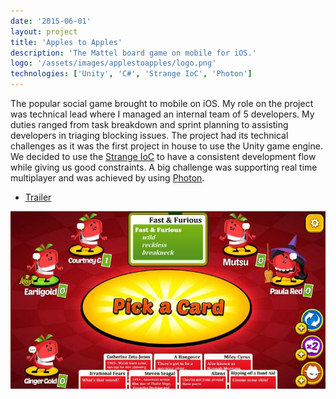 ```yaml
---
date: '2015-06-01'
layout: project
title: 'Apples to Apples'
description: 'The Mattel board game on mobile for iOS.'
logo: '/assets/images/applestoapples/logo.png'
technologies: ['Unity', 'C#', 'Strange IoC', 'Photon']
---
```


The popular social game brought to mobile on iOS. My role on the project was technical lead where I managed an internal team of 5 developers. My duties ranged from task breakdown and sprint planning to assisting developers in triaging blocking issues. The project had its technical challenges as it was the first project in house to use the Unity game engine. We decided to use the [Strange IoC](https://strangeioc.github.io/strangeioc/) to have a consistent development flow while giving us good constraints. A big challenge was supporting real time multiplayer and was achieved by using [Photon](https://www.photonengine.com/pun).
- [Trailer](https://www.youtube.com/watch?v=fhtUYkDY-gQ)

![Apples to Apples Gameplay](/assets/images/applestoapples/main.jpg)